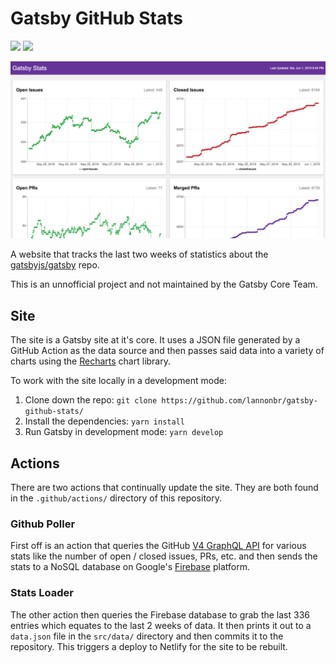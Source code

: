 # Gatsby GitHub Stats

![](https://github.com/lannonbr/gatsby-github-stats/workflows/Update%20Repo/badge.svg)
![](https://github.com/lannonbr/gatsby-github-stats/workflows/Upload%20to%20Firebase/badge.svg)


![Screenshot](./Screenshot.png)

A website that tracks the last two weeks of statistics about the [gatsbyjs/gatsby](https://github.com/gatsbyjs/gatsby) repo.

This is an unnofficial project and not maintained by the Gatsby Core Team.

## Site

The site is a Gatsby site at it's core. It uses a JSON file generated by a GitHub Action as the data source and then passes said data into a variety of charts using the [Recharts](http://recharts.org/) chart library.

To work with the site locally in a development mode:

1. Clone down the repo: `git clone https://github.com/lannonbr/gatsby-github-stats/`
2. Install the dependencies: `yarn install`
3. Run Gatsby in development mode: `yarn develop`

## Actions

There are two actions that continually update the site. They are both found in the `.github/actions/` directory of this repository.

### Github Poller

First off is an action that queries the GitHub [V4 GraphQL API](https://developer.github.com/v4/) for various stats like the number of open / closed issues, PRs, etc. and then sends the stats to a NoSQL database on Google's [Firebase](https://firebase.google.com/) platform.

### Stats Loader

The other action then queries the Firebase database to grab the last 336 entries which equates to the last 2 weeks of data. It then prints it out to a `data.json` file in the `src/data/` directory and then commits it to the repository. This triggers a deploy to Netlify for the site to be rebuilt.
